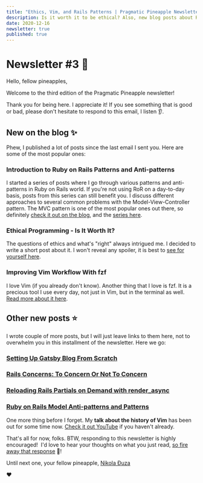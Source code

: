 ```yaml
---
title: "Ethics, Vim, and Rails Patterns | Pragmatic Pineapple Newsletter #3 🍍"
description: Is it worth it to be ethical? Also, new blog posts about Rails patterns and Vim and fzf.
date: 2020-12-16
newsletter: true
published: true
---
```


# Newsletter #3 🍍

Hello, fellow pineapples,

Welcome to the third edition of the Pragmatic Pineapple newsletter!

Thank you for being here. I appreciate it! If you see something that is good or bad, please don't hesitate to respond to this email, I listen 👂.

## New on the blog ✨

Phew, I published a lot of posts since the last email I sent you.
Here are some of the most popular ones:

### Introduction to Ruby on Rails Patterns and Anti-patterns

I started a series of posts where I go through various patterns and anti-patterns in Ruby on Rails world. If you're not using RoR on a day-to-day basis, posts from this series can still benefit you. I discuss different approaches to several common problems with the Model-View-Controller pattern. The MVC pattern is one of the most popular ones out there, so definitely [check it out on the blog](https://pragmaticpineapple.com/introduction-to-ruby-on-rails-patterns-and-anti-patterns/), and the [series here](https://pragmaticpineapple.com/tags/patterns/).

### Ethical Programming - Is It Worth It?

The questions of ethics and what's "right" always intrigued me. I decided to write a short post about it. I won't reveal any spoiler, it is best to [see for yourself here](https://pragmaticpineapple.com/ethical-programming-is-it-worth-it/).

### Improving Vim Workflow With fzf

I love Vim (if you already don't know). Another thing that I love is fzf. It is a precious tool I use every day, not just in Vim, but in the terminal as well. [Read more about it here](https://pragmaticpineapple.com/improving-vim-workflow-with-fzf/).

## Other new posts ⭐️

I wrote couple of more posts, but I will just leave links to them here, not to overwhelm you in this installment of the newsletter. Here we go:

### [Setting Up Gatsby Blog From Scratch](https://pragmaticpineapple.com/setting-up-gatsby-blog-from-scratch/)

### [Rails Concerns: To Concern Or Not To Concern](https://pragmaticpineapple.com/rails-concers-to-concern-or-not-to-concern/)

### [Reloading Rails Partials on Demand with render_async](https://pragmaticpineapple.com/reloading-rails-partials-on-demand-with-render-async/)

### [Ruby on Rails Model Anti-patterns and Patterns](https://pragmaticpineapple.com/rails-model-anti-patterns-and-patterns/)

One more thing before I forget. My **talk about the history of Vim** has been out for some time now. [Check it out YouTube](https://www.youtube.com/watch?v=FVgp0VrNo2w) if you haven't already.

That's all for now, folks. BTW, responding to this newsletter is highly encouraged! 
I'd love to hear your thoughts on what you just read, [so fire away that response](https://www.youtube.com/watch?v=LZmUfUBqE-s) 💌!

Until next one, your fellow pineapple,
[Nikola Đuza](https://nikolalsvk.github.io/)

❤️
